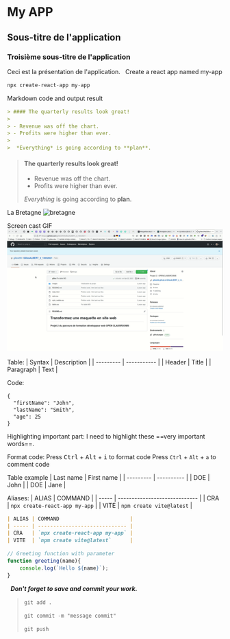 # My APP

## Sous-titre de l'application

### Troisième sous-titre de l'application

Ceci est la présentation de l'application.
&nbsp;
Create a react app named my-app

```javascript
npx create-react-app my-app
```

Markdown code and output result

``` markdown
> #### The quarterly results look great!
>
> - Revenue was off the chart.
> - Profits were higher than ever.
>
>  *Everything* is going according to **plan**.

```
> #### The quarterly results look great!
>
> - Revenue was off the chart.
> - Profits were higher than ever.
>
>  *Everything* is going according to **plan**.

La Bretagne
![bretagne](https://static.secureholiday.net/static/CMS/photos/000/063/000063554.jpg?format=webp)

Screen cast GIF
![screencast](./screen-cast.gif)

Table:
| Syntax    | Description |
| --------- | ----------- |
| Header    | Title       |
| Paragraph | Text        |

Code:
```
{
  "firstName": "John",
  "lastName": "Smith",
  "age": 25
}
``` 

Highlighting important part:
I need to highlight these ==very important words==. 

Format code:
Press <kbd>Ctrl</kbd> + <kbd>Alt</kbd> + <kbd>i</kbd> to format code 
Press `Ctrl` + `Alt` + `a` to comment code 

Table example
| Last name | First name |
| --------- | ---------- |
| DOE       | John       |
| DOE       | Jane       |


Aliases:
| ALIAS | COMMAND                       |
| ----- | ----------------------------- |
| CRA   | `npx create-react-app my-app` |
| VITE  | `npm create vite@latest`      |


```markdown
| ALIAS | COMMAND                       |
| ----- | ----------------------------- |
| CRA   | `npx create-react-app my-app` |
| VITE  | `npm create vite@latest`      |

```

```js
// Greeting function with parameter
function greeting(name){
    console.log(`Hello ${name}`);
}
```
&nbsp;
***Don't forget to save and commit your work.***
> `git add .`
> 
> `git commit -m "message commit"`
> 
> `git push`
>

<!-- > ***Don't forget to save and commit your work.***
> 
> `git add .`
> 
> `git commit -m "message commit"`
> 
> `git push` -->
